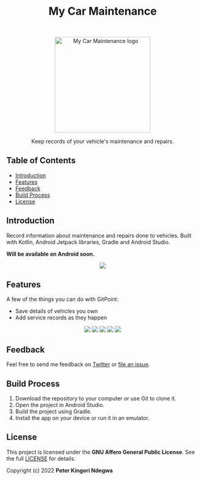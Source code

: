 <h1 align="center"> My Car Maintenance </h1> <br>
<p align="center">
  <img alt="My Car Maintenance logo" title="My Car Maintenance" src="app/src/main/ic_launcher-playstore.png" width="250">
</p>

<p align="center">
  Keep records of your vehicle's maintenance and repairs.
</p>

<!-- START doctoc generated TOC please keep comment here to allow auto update -->
<!-- DON'T EDIT THIS SECTION, INSTEAD RE-RUN doctoc TO UPDATE -->
## Table of Contents

- [Introduction](#introduction)
- [Features](#features)
- [Feedback](#feedback)
- [Build Process](#build-process)
- [License](#license)

<!-- END doctoc generated TOC please keep comment here to allow auto update -->

## Introduction

Record information about maintenance and repairs done to vehicles. Built with Kotlin, Android Jetpack libraries, Gradle and Android Studio.

**Will be available on Android soon.**

<p align="center">
  <img src = "app/src/main/res/drawable-nodpi/screenshot1.jpg">
</p>

## Features

A few of the things you can do with GitPoint:

* Save details of vehicles you own
* Add service records as they happen

<p align="center">
  <img src = "app/src/main/res/drawable-nodpi/screenshot2.jpg">
  <img src = "app/src/main/res/drawable-nodpi/screenshot3.jpg">
  <img src = "app/src/main/res/drawable-nodpi/screenshot4.jpg">
  <img src = "app/src/main/res/drawable-nodpi/screenshot5.jpg">
  <img src = "app/src/main/res/drawable-nodpi/screenshot6.jpg">
</p>

## Feedback

Feel free to send me feedback on [Twitter](https://twitter.com/PKNdegwa) or [file an issue](https://github.com/PeterKingori/My-Car-Maintenance/issues/new).


## Build Process

1. Download the repository to your computer or use Git to clone it.
2. Open the project in Android Studio.
3. Build the project using Gradle.
4. Install the app on your device or run it in an emulator.


## License

This project is licensed under the **GNU Affero General Public License**. See the full [LICENSE](https://choosealicense.com/licenses/agpl-3.0/) for details.

Copyright (c) 2022 **Peter Kingori Ndegwa**
